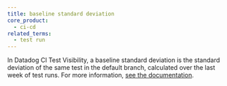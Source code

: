 ```yaml
---
title: baseline standard deviation
core_product:
  - ci-cd
related_terms:
  - test run
---
```

In Datadog CI Test Visibility, a baseline standard deviation is the standard deviation of the same test in the default branch, calculated over the last week of test runs. For more information, <a href="/continuous_integration/explorer/?tab=testruns">see the documentation</a>.